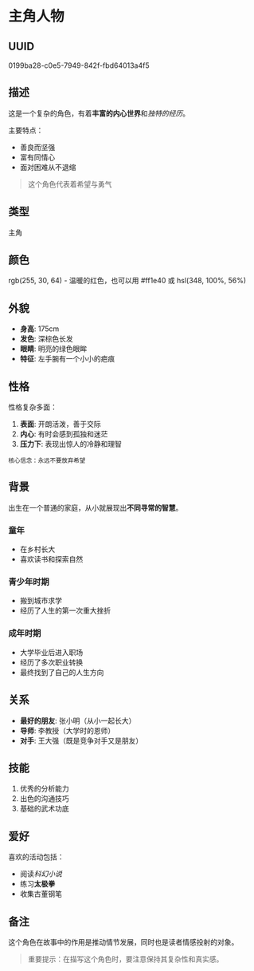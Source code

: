 # 主角人物

## UUID

0199ba28-c0e5-7949-842f-fbd64013a4f5

## 描述
这是一个复杂的角色，有着**丰富的内心世界**和*独特的经历*。

主要特点：
- 善良而坚强
- 富有同情心
- 面对困难从不退缩

> 这个角色代表着希望与勇气

## 类型
主角

## 颜色
rgb(255, 30, 64) - 温暖的红色，也可以用 #ff1e40 或 hsl(348, 100%, 56%)

## 外貌
- **身高**: 175cm
- **发色**: 深棕色长发
- **眼睛**: 明亮的绿色眼眸
- **特征**: 左手腕有一个小小的疤痕

## 性格
性格复杂多面：

1. **表面**: 开朗活泼，善于交际
2. **内心**: 有时会感到孤独和迷茫
3. **压力下**: 表现出惊人的冷静和理智

```
核心信念：永远不要放弃希望
```

## 背景
出生在一个普通的家庭，从小就展现出**不同寻常的智慧**。

### 童年
- 在乡村长大
- 喜欢读书和探索自然

### 青少年时期
- 搬到城市求学
- 经历了人生的第一次重大挫折

### 成年时期
- 大学毕业后进入职场
- 经历了多次职业转换
- 最终找到了自己的人生方向

## 关系
- **最好的朋友**: 张小明（从小一起长大）
- **导师**: 李教授（大学时的恩师）
- **对手**: 王大强（既是竞争对手又是朋友）

## 技能
1. 优秀的分析能力
2. 出色的沟通技巧
3. 基础的武术功底

## 爱好
喜欢的活动包括：
- 阅读*科幻小说*
- 练习**太极拳**
- 收集古董钢笔

## 备注
这个角色在故事中的作用是推动情节发展，同时也是读者情感投射的对象。

> 重要提示：在描写这个角色时，要注意保持其复杂性和真实感。